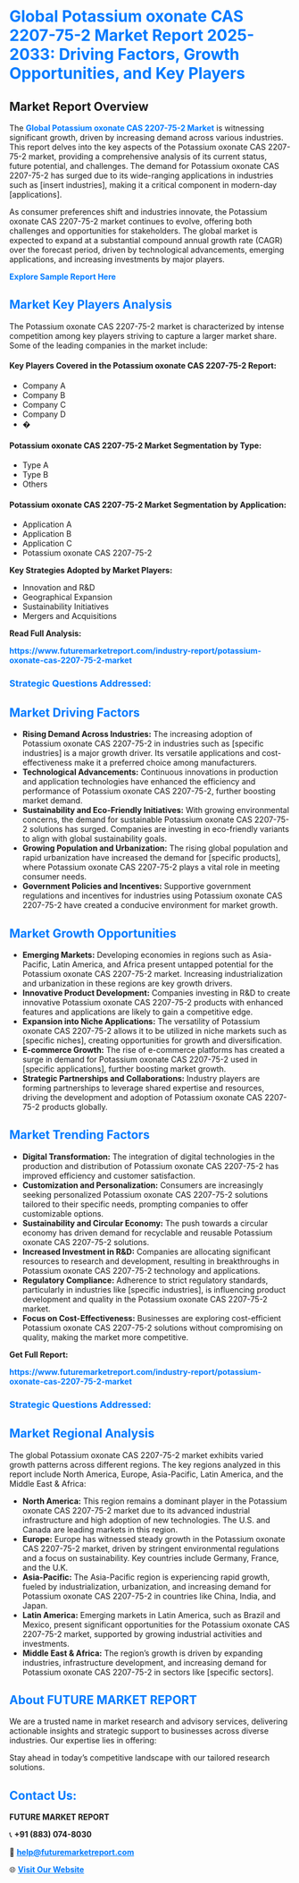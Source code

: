 <h1 style="color: #007BFF;">Global Potassium oxonate CAS 2207-75-2 Market Report 2025-2033: Driving Factors, Growth Opportunities, and Key Players</h1>

<section id="overview">
<h2>Market Report Overview</h2>
<p>The <a href="https://www.futuremarketreport.com/industry-report/potassium-oxonate-cas-2207-75-2-market" style="color: #007BFF; text-decoration: none;"><strong>Global Potassium oxonate CAS 2207-75-2 Market</strong></a> is witnessing significant growth, driven by increasing demand across various industries. This report delves into the key aspects of the Potassium oxonate CAS 2207-75-2 market, providing a comprehensive analysis of its current status, future potential, and challenges. The demand for Potassium oxonate CAS 2207-75-2 has surged due to its wide-ranging applications in industries such as [insert industries], making it a critical component in modern-day [applications].</p>
<p>As consumer preferences shift and industries innovate, the Potassium oxonate CAS 2207-75-2 market continues to evolve, offering both challenges and opportunities for stakeholders. The global market is expected to expand at a substantial compound annual growth rate (CAGR) over the forecast period, driven by technological advancements, emerging applications, and increasing investments by major players.</p>
</section>

<section id="overview">
<p><a href="https://www.futuremarketreport.com/request-sample/reportId=116455" style="color: #007BFF; text-decoration: none;"><strong>Explore Sample Report Here</strong></a></p>
</section>

<section id="key-players">
<h2 style="color: #007BFF;">Market Key Players Analysis</h2>
<p>The Potassium oxonate CAS 2207-75-2 market is characterized by intense competition among key players striving to capture a larger market share. Some of the leading companies in the market include:</p>
<h4>Key Players Covered in the Potassium oxonate CAS 2207-75-2 Report:</h4>
<ul><li>Company A</li><li>Company B</li><li>Company C</li><li>Company D</li><li>�</li></ul>
<h4>Potassium oxonate CAS 2207-75-2 Market Segmentation by Type:</h4>
<ul><li>Type A</li><li>Type B</li><li>Others</li></ul>

<h4>Potassium oxonate CAS 2207-75-2 Market Segmentation by Application:</h4>
<ul><li>Application A</li><li>Application B</li><li>Application C</li><li>Potassium oxonate CAS 2207-75-2</li></ul>
<p><strong>Key Strategies Adopted by Market Players:</strong></p>
<ul>
<li>Innovation and R&D</li>
<li>Geographical Expansion</li>
<li>Sustainability Initiatives</li>
<li>Mergers and Acquisitions</li>
</ul>
</section>

<section>
<p><strong>Read Full Analysis: </strong></p><a href="https://www.futuremarketreport.com/industry-report/potassium-oxonate-cas-2207-75-2-market" style="color: #007BFF; text-decoration: none;"><strong>https://www.futuremarketreport.com/industry-report/potassium-oxonate-cas-2207-75-2-market</strong></a>
<h3 style="color: #007BFF;">Strategic Questions Addressed:</h3>
</section>

<section id="driving-factors">
<h2 style="color: #007BFF;">Market Driving Factors</h2>
<ul>
<li><strong>Rising Demand Across Industries:</strong> The increasing adoption of Potassium oxonate CAS 2207-75-2 in industries such as [specific industries] is a major growth driver. Its versatile applications and cost-effectiveness make it a preferred choice among manufacturers.</li>
<li><strong>Technological Advancements:</strong> Continuous innovations in production and application technologies have enhanced the efficiency and performance of Potassium oxonate CAS 2207-75-2, further boosting market demand.</li>
<li><strong>Sustainability and Eco-Friendly Initiatives:</strong> With growing environmental concerns, the demand for sustainable Potassium oxonate CAS 2207-75-2 solutions has surged. Companies are investing in eco-friendly variants to align with global sustainability goals.</li>
<li><strong>Growing Population and Urbanization:</strong> The rising global population and rapid urbanization have increased the demand for [specific products], where Potassium oxonate CAS 2207-75-2 plays a vital role in meeting consumer needs.</li>
<li><strong>Government Policies and Incentives:</strong> Supportive government regulations and incentives for industries using Potassium oxonate CAS 2207-75-2 have created a conducive environment for market growth.</li>
</ul>
</section>

<section id="growth-opportunities">
<h2 style="color: #007BFF;">Market Growth Opportunities</h2>
<ul>
<li><strong>Emerging Markets:</strong> Developing economies in regions such as Asia-Pacific, Latin America, and Africa present untapped potential for the Potassium oxonate CAS 2207-75-2 market. Increasing industrialization and urbanization in these regions are key growth drivers.</li>
<li><strong>Innovative Product Development:</strong> Companies investing in R&D to create innovative Potassium oxonate CAS 2207-75-2 products with enhanced features and applications are likely to gain a competitive edge.</li>
<li><strong>Expansion into Niche Applications:</strong> The versatility of Potassium oxonate CAS 2207-75-2 allows it to be utilized in niche markets such as [specific niches], creating opportunities for growth and diversification.</li>
<li><strong>E-commerce Growth:</strong> The rise of e-commerce platforms has created a surge in demand for Potassium oxonate CAS 2207-75-2 used in [specific applications], further boosting market growth.</li>
<li><strong>Strategic Partnerships and Collaborations:</strong> Industry players are forming partnerships to leverage shared expertise and resources, driving the development and adoption of Potassium oxonate CAS 2207-75-2 products globally.</li>
</ul>
</section>

<section id="trending-factors">
<h2 style="color: #007BFF;">Market Trending Factors</h2>
<ul>
<li><strong>Digital Transformation:</strong> The integration of digital technologies in the production and distribution of Potassium oxonate CAS 2207-75-2 has improved efficiency and customer satisfaction.</li>
<li><strong>Customization and Personalization:</strong> Consumers are increasingly seeking personalized Potassium oxonate CAS 2207-75-2 solutions tailored to their specific needs, prompting companies to offer customizable options.</li>
<li><strong>Sustainability and Circular Economy:</strong> The push towards a circular economy has driven demand for recyclable and reusable Potassium oxonate CAS 2207-75-2 solutions.</li>
<li><strong>Increased Investment in R&D:</strong> Companies are allocating significant resources to research and development, resulting in breakthroughs in Potassium oxonate CAS 2207-75-2 technology and applications.</li>
<li><strong>Regulatory Compliance:</strong> Adherence to strict regulatory standards, particularly in industries like [specific industries], is influencing product development and quality in the Potassium oxonate CAS 2207-75-2 market.</li>
<li><strong>Focus on Cost-Effectiveness:</strong> Businesses are exploring cost-efficient Potassium oxonate CAS 2207-75-2 solutions without compromising on quality, making the market more competitive.</li>
</ul>
</section>

<section>
<p><strong>Get Full Report: </strong></p><a href="https://www.futuremarketreport.com/industry-report/potassium-oxonate-cas-2207-75-2-market" style="color: #007BFF; text-decoration: none;"><strong>https://www.futuremarketreport.com/industry-report/potassium-oxonate-cas-2207-75-2-market</strong></a>
<h3 style="color: #007BFF;">Strategic Questions Addressed:</h3>
</section>


<section id="regional-analysis">
<h2 style="color: #007BFF;">Market Regional Analysis</h2>
<p>The global Potassium oxonate CAS 2207-75-2 market exhibits varied growth patterns across different regions. The key regions analyzed in this report include North America, Europe, Asia-Pacific, Latin America, and the Middle East & Africa:</p>
<ul>
<li><strong>North America:</strong> This region remains a dominant player in the Potassium oxonate CAS 2207-75-2 market due to its advanced industrial infrastructure and high adoption of new technologies. The U.S. and Canada are leading markets in this region.</li>
<li><strong>Europe:</strong> Europe has witnessed steady growth in the Potassium oxonate CAS 2207-75-2 market, driven by stringent environmental regulations and a focus on sustainability. Key countries include Germany, France, and the U.K.</li>
<li><strong>Asia-Pacific:</strong> The Asia-Pacific region is experiencing rapid growth, fueled by industrialization, urbanization, and increasing demand for Potassium oxonate CAS 2207-75-2 in countries like China, India, and Japan.</li>
<li><strong>Latin America:</strong> Emerging markets in Latin America, such as Brazil and Mexico, present significant opportunities for the Potassium oxonate CAS 2207-75-2 market, supported by growing industrial activities and investments.</li>
<li><strong>Middle East & Africa:</strong> The region’s growth is driven by expanding industries, infrastructure development, and increasing demand for Potassium oxonate CAS 2207-75-2 in sectors like [specific sectors].</li>
</ul>
</section>

<footer>
<h2 style="color: #007BFF;">About FUTURE MARKET REPORT</h2>
<p>We are a trusted name in market research and advisory services, delivering actionable insights and strategic support to businesses across diverse industries. Our expertise lies in offering:</p>

<p>Stay ahead in today’s competitive landscape with our tailored research solutions.</p>

<h2 style="color: #007BFF;">Contact Us:</h2>
<p><strong>FUTURE MARKET REPORT</strong></p>
<p>📞 <strong>+91 (883) 074-8030</strong></p>
<p>📧 <strong><a href="mailto:help@futuremarketreport.com" style="color: #007BFF;">help@futuremarketreport.com</a></strong></p>
<p>🌐 <strong><a href="https://www.futuremarketreport.com/" style="color: #007BFF;">Visit Our Website</a></strong></p>
</footer>